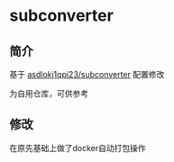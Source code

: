 # subconverter
## 简介
基于 [asdlokj1qpi23/subconverter](https://github.com/asdlokj1qpi23/subconverter) 配置修改

为自用仓库，可供参考

## 修改

在原先基础上做了docker自动打包操作

